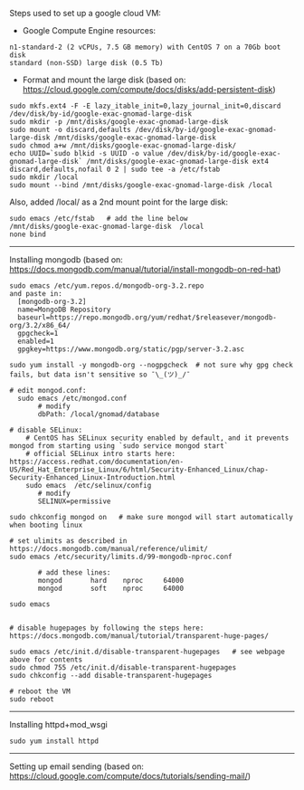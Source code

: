 Steps used to set up a google cloud VM:

* Google Compute Engine resources:
```
n1-standard-2 (2 vCPUs, 7.5 GB memory) with CentOS 7 on a 70Gb boot disk 
standard (non-SSD) large disk (0.5 Tb)
```

* Format and mount the large disk  (based on: https://cloud.google.com/compute/docs/disks/add-persistent-disk)
```
sudo mkfs.ext4 -F -E lazy_itable_init=0,lazy_journal_init=0,discard /dev/disk/by-id/google-exac-gnomad-large-disk
sudo mkdir -p /mnt/disks/google-exac-gnomad-large-disk
sudo mount -o discard,defaults /dev/disk/by-id/google-exac-gnomad-large-disk /mnt/disks/google-exac-gnomad-large-disk
sudo chmod a+w /mnt/disks/google-exac-gnomad-large-disk/
echo UUID=`sudo blkid -s UUID -o value /dev/disk/by-id/google-exac-gnomad-large-disk` /mnt/disks/google-exac-gnomad-large-disk ext4 discard,defaults,nofail 0 2 | sudo tee -a /etc/fstab
sudo mkdir /local
sudo mount --bind /mnt/disks/google-exac-gnomad-large-disk /local  
```
Also, added /local/ as a 2nd mount point for the large disk: 

```
sudo emacs /etc/fstab   # add the line below
/mnt/disks/google-exac-gnomad-large-disk  /local                                   none bind
```

--------
Installing mongodb (based on: https://docs.mongodb.com/manual/tutorial/install-mongodb-on-red-hat)

```
sudo emacs /etc/yum.repos.d/mongodb-org-3.2.repo
and paste in:
  [mongodb-org-3.2]
  name=MongoDB Repository
  baseurl=https://repo.mongodb.org/yum/redhat/$releasever/mongodb-org/3.2/x86_64/
  gpgcheck=1
  enabled=1
  gpgkey=https://www.mongodb.org/static/pgp/server-3.2.asc

sudo yum install -y mongodb-org --nogpgcheck  # not sure why gpg check fails, but data isn't sensitive so ¯\_(ツ)_/¯

# edit mongod.conf: 
  sudo emacs /etc/mongod.conf  
       # modify 
       dbPath: /local/gnomad/database

# disable SELinux:
    # CentOS has SELinux security enabled by default, and it prevents mongod from starting using `sudo service mongod start`
    # official SELinux intro starts here: https://access.redhat.com/documentation/en-US/Red_Hat_Enterprise_Linux/6/html/Security-Enhanced_Linux/chap-Security-Enhanced_Linux-Introduction.html
    sudo emacs  /etc/selinux/config  
       # modify
       SELINUX=permissive

sudo chkconfig mongod on   # make sure mongod will start automatically when booting linux

# set ulimits as described in https://docs.mongodb.com/manual/reference/ulimit/
sudo emacs /etc/security/limits.d/99-mongodb-nproc.conf   
  
       # add these lines:
       mongod       hard    nproc     64000
       mongod       soft    nproc     64000
       
sudo emacs 


# disable hugepages by following the steps here: https://docs.mongodb.com/manual/tutorial/transparent-huge-pages/

sudo emacs /etc/init.d/disable-transparent-hugepages   # see webpage above for contents
sudo chmod 755 /etc/init.d/disable-transparent-hugepages
sudo chkconfig --add disable-transparent-hugepages

# reboot the VM 
sudo reboot
```

--------
Installing httpd+mod_wsgi

```
sudo yum install httpd
```


--------
Setting up email sending  (based on: https://cloud.google.com/compute/docs/tutorials/sending-mail/)
